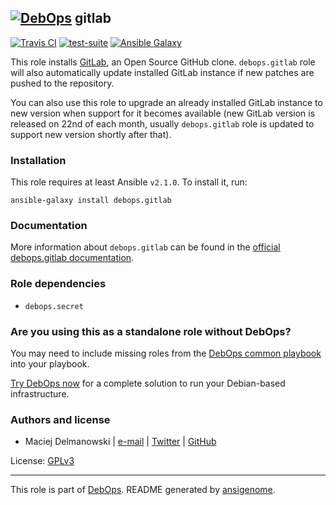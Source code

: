 ## [![DebOps](https://debops.org/images/debops-small.png)](https://debops.org) gitlab

<!-- This file was generated by Ansigenome. Do not edit this file directly but
     instead have a look at the files in the ./meta/ directory. -->

[![Travis CI](https://img.shields.io/travis/debops/ansible-gitlab.svg?style=flat)](https://travis-ci.org/debops/ansible-gitlab)
[![test-suite](https://img.shields.io/badge/test--suite-ansible--gitlab-blue.svg?style=flat)](https://github.com/debops/test-suite/tree/master/ansible-gitlab/)
[![Ansible Galaxy](https://img.shields.io/badge/galaxy-debops.gitlab-660198.svg?style=flat)](https://galaxy.ansible.com/debops/gitlab)


This role installs [GitLab](https://about.gitlab.com/), an Open Source
GitHub clone.  `debops.gitlab` role will also automatically update
installed GitLab instance if new patches are pushed to the repository.

You can also use this role to upgrade an already installed GitLab instance
to new version when support for it becomes available (new GitLab version is
released on 22nd of each month, usually `debops.gitlab` role is updated
to support new version shortly after that).

### Installation

This role requires at least Ansible `v2.1.0`. To install it, run:

```Shell
ansible-galaxy install debops.gitlab
```

### Documentation

More information about `debops.gitlab` can be found in the
[official debops.gitlab documentation](https://docs.debops.org/en/latest/ansible/roles/ansible-gitlab/docs/).


### Role dependencies

- `debops.secret`

### Are you using this as a standalone role without DebOps?

You may need to include missing roles from the [DebOps common
playbook](https://github.com/debops/debops-playbooks/blob/master/playbooks/common.yml)
into your playbook.

[Try DebOps now](https://debops.org/) for a complete solution to run your Debian-based infrastructure.





### Authors and license

- Maciej Delmanowski | [e-mail](mailto:drybjed@gmail.com) | [Twitter](https://twitter.com/drybjed) | [GitHub](https://github.com/drybjed)

License: [GPLv3](https://tldrlegal.com/license/gnu-general-public-license-v3-%28gpl-3%29)

***

This role is part of [DebOps](https://debops.org/). README generated by [ansigenome](https://github.com/nickjj/ansigenome/).
